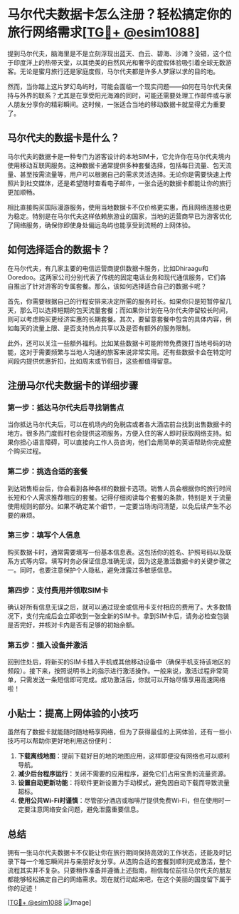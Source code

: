 # 马尔代夫数据卡怎么注册？轻松搞定你的旅行网络需求[[TG💪+ @esim1088](https://t.me/s/esim1088)]

提到马尔代夫，脑海里是不是立刻浮现出蓝天、白云、碧海、沙滩？没错，这个位于印度洋上的热带天堂，以其绝美的自然风光和奢华的度假体验吸引着全球无数游客。无论是蜜月旅行还是家庭度假，马尔代夫都是许多人梦寐以求的目的地。

然而，当你踏上这片梦幻岛屿时，可能会面临一个现实问题——如何在马尔代夫保持与外界的联系？尤其是在享受阳光海滩的同时，可能还需要处理工作邮件或与家人朋友分享你的精彩瞬间。这时候，一张适合当地的移动数据卡就显得尤为重要了。

## 马尔代夫的数据卡是什么？

马尔代夫的数据卡是一种专门为游客设计的本地SIM卡，它允许你在马尔代夫境内使用移动互联网服务。这种数据卡通常提供多种套餐选择，包括每日流量、包天流量、甚至按需流量等，用户可以根据自己的需求灵活选择。无论你是需要快速上传照片到社交媒体，还是希望随时查看电子邮件，一张合适的数据卡都能让你的旅行更加顺畅。

相比直接购买国际漫游服务，使用当地数据卡不仅价格更实惠，而且网络连接也更为稳定。特别是在马尔代夫这样依赖旅游业的国家，当地的运营商早已为游客优化了网络服务，确保你即使身处偏远岛屿也能享受到流畅的上网体验。

## 如何选择适合的数据卡？

在马尔代夫，有几家主要的电信运营商提供数据卡服务，比如Dhiraagu和Ooredoo。这两家公司分别代表了传统的固定电话业务和现代通信服务，它们各自推出了针对游客的专属套餐。那么，该如何选择适合自己的数据卡呢？

首先，你需要根据自己的行程安排来决定所需的服务时长。如果你只是短暂停留几天，那么可以选择短期的包天流量套餐；而如果你计划在马尔代夫停留较长时间，则可以考虑购买更经济实惠的长期套餐。其次，要留意套餐中包含的具体内容，例如每天的流量上限、是否支持热点共享以及是否有额外的服务限制。

此外，还可以关注一些额外福利。比如某些数据卡可能附带免费拨打当地号码的功能，这对于需要频繁与当地人沟通的旅客来说非常实用。还有些数据卡会在特定时间段内提供优惠折扣，比如周末或节假日，这些都值得留意。

## 注册马尔代夫数据卡的详细步骤

### 第一步：抵达马尔代夫后寻找销售点

当你抵达马尔代夫后，可以在机场内的免税店或者各大酒店前台找到出售数据卡的地方。很多热门度假村也会提供这项服务，方便入住的客人即时获取网络支持。如果你担心语言障碍，可以直接向工作人员咨询，他们会用简单的英语帮助你完成整个购买过程。

### 第二步：挑选合适的套餐

到达销售柜台后，你会看到各种各样的数据卡选项。销售人员会根据你的旅行时间长短和个人需求推荐相应的套餐。记得仔细阅读每个套餐的条款，特别是关于流量使用规则的部分。如果不确定某个细节，一定要当场询问清楚，以免后续产生不必要的麻烦。

### 第三步：填写个人信息

购买数据卡时，通常需要填写一份基本信息表。这包括你的姓名、护照号码以及联系方式等内容。填写时务必保证信息准确无误，因为这是激活数据卡的关键步骤之一。同时，也要注意保护个人隐私，避免泄露过多敏感信息。

### 第四步：支付费用并领取SIM卡

确认好所有信息无误之后，就可以通过现金或信用卡支付相应的费用了。大多数情况下，支付完成后会立即收到一张全新的SIM卡。拿到SIM卡后，请务必检查包装是否完好，并核对卡内是否有足够的初始余额。

### 第五步：插入设备并激活

回到住处后，将新买的SIM卡插入手机或其他移动设备中（确保手机支持该地区的频段）。接下来，按照说明书上的指示进行激活操作。一般来说，激活过程非常简单，只需发送一条短信即可完成。成功激活后，你就可以开始尽情享用高速网络啦！

## 小贴士：提高上网体验的小技巧

虽然有了数据卡就能随时随地畅享网络，但为了获得最佳的上网体验，还有一些小技巧可以帮助你更好地利用这份便利：

1. **下载离线地图**：提前下载好目的地的地图应用，这样即便没有网络也可以顺利导航。
2. **减少后台程序运行**：关闭不需要的应用程序，避免它们占用宝贵的流量资源。
3. **设置自动更新功能**：将软件更新设置为手动模式，避免因自动下载而导致流量超标。
4. **使用公共Wi-Fi时谨慎**：尽管部分酒店或咖啡厅提供免费Wi-Fi，但在使用时一定要注意网络安全问题，避免泄露重要信息。

## 总结

拥有一张马尔代夫数据卡不仅能让你在旅行期间保持高效的工作状态，还能及时记录下每一个难忘瞬间并与亲朋好友分享。从选购合适的套餐到顺利完成激活，整个流程其实并不复杂。只要稍作准备并遵循上述指南，相信每位前往马尔代夫的朋友都能够轻松搞定自己的网络需求。现在就行动起来吧，在这个美丽的国度留下属于你的足迹！

[[TG💪+ @esim1088](https://t.me/s/esim1088) ![Image](https://i.postimg.cc/4NQfJmqS/Snipaste-2025-05-13-00-14-12.png)]